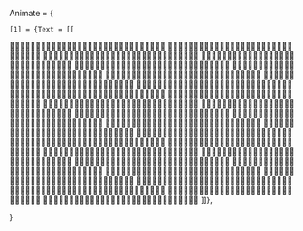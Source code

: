 Animate = {

    [1] = {Text = [[
🖤💙💙🖤🖤🖤🖤🖤🖤🖤🖤🖤🖤🖤🖤💙💙🖤🖤🖤🖤🖤🖤🖤🖤🖤🖤🖤🖤🖤
🖤🖤🖤🖤🖤🖤🖤🖤🖤🖤🖤🖤💙💙🖤🖤💙💙🖤🖤🖤🖤🖤🖤🖤🖤🖤🖤🖤🖤
🖤🖤🖤🖤🖤🖤🖤🖤🖤🖤💙💙💙💙🖤🖤💙💙💙🖤🖤🖤🖤🖤🖤🖤🖤🖤🖤🖤
💙🖤🖤💙💙💙🖤🖤🖤🖤💙💙💙💙🖤🖤💙💙💙🖤🖤🖤🖤🖤🖤🖤🖤🖤🖤🖤
🖤💙🖤🖤💙💙💙💙🖤🖤🖤💙🖤💙💙🖤🖤🖤💙💙💙🖤🖤🖤🖤🖤🖤🖤🖤🖤
🖤💙💙🖤💙💙💙💙🖤🖤🖤🖤🖤💙💙💙💙💙💙💙💙🖤🖤🖤🖤🖤🖤🖤🖤🖤
🖤💙💙🖤🖤🖤🖤🖤🖤🖤🖤🖤🖤🖤🖤🖤🖤💙💙💙💙🖤🖤🖤🖤🖤🖤🖤🖤🖤
🖤💙💙🖤🖤🖤🖤🖤🖤🖤🖤🖤🖤🖤🖤🖤🖤💙💙💙💙🖤🖤🖤🖤🖤🖤🖤🖤🖤
🖤💙💙🖤🖤🖤🖤🖤🖤🖤🖤🖤🖤🖤🖤🖤🖤💙💙💙💙🖤🖤🖤🖤🖤🖤🖤🖤🖤
🖤💙💙🖤🖤🖤🖤🖤🖤🖤🖤🖤🖤💙🖤🖤🖤💙💙💙💙🖤🖤🖤🖤🖤🖤🖤🖤🖤
🖤💙💙💙🖤🖤💙💙💙🖤💙💙💙💙🖤🖤💙💙💙💙🖤🖤🖤🖤🖤🖤🖤🖤🖤🖤
🖤💙💙💙🖤🖤🖤💙💙💙💙💙💙🖤🖤🖤💙💙💙💙🖤🖤🖤🖤🖤🖤🖤🖤🖤🖤
🖤💙💙💙💙🖤🖤💙💙💙💙💙💙🖤🖤🖤💙💙💙💙🖤🖤🖤🖤🖤🖤🖤🖤🖤🖤
🖤💙💙💙💙💙🖤🖤🖤🖤🖤🖤🖤🖤🖤💙💙💙💙💙🖤🖤🖤🖤🖤🖤🖤🖤🖤🖤
💙💙💙💙💙💙🖤🖤🖤🖤🖤🖤🖤🖤💙💙💙💙💙💙💙💙💙💙💙💙🖤🖤🖤🖤
💙💙💙💙💙💙🖤🖤🖤🖤🖤💙💙💙💙💙💙💙💙💙💙💙💙💙💙💙🖤🖤🖤🖤
💙💙💙💙💙💙💙💙💙💙💙💙💙💙💙💙💙💙💙💙💙💙💙💙💙💙💙💙🖤🖤
💙💙💙💙💙💙💙💙💙💙💙💙💙💙💙💙💙💙💙💙💙💙💙💙💙💙💙💙💙🖤
💙💙💙💙💙💙💙💙💙💙💙💙💙💙💙💙💙💙💙💙💙💙💙💙💙💙💙💙💙🖤
💙💙💙💙💙💙💙💙💙💙💙💙💙💙💙💙💙💙💙💙💙💙💙💙💙💙💙💙💙💙
💙💙💙💙💙💙💙💙💙💙💙💙💙💙💙💙💙💙💙💙💙💙💙💙💙💙💙💙💙💙
💙💙💙💙💙💙💙💙🖤🖤💙💙🖤💙💙💙🖤🖤💙💙💙💙💙💙💙💙💙💙💙💙
💙💙💙💙💙💙💙💙🖤🖤🖤🖤🖤💙💙💙💙💙💙💙💙💙💙💙💙💙💙💙💙💙
💙💙💙💙💙💙💙💙🖤🖤🖤🖤🖤💙💙💙💙💙💙💙💙💙💙💙💙💙💙💙💙💙
💙💙💙💙💙💙💙💙💙🖤🖤🖤🖤🖤💙💙💙💙💙💙💙💙💙💙💙💙💙💙💙💙
💙💙💙💙💙💙💙💙💙💙🖤🖤🖤💙💙💙💙💙💙💙💙💙💙💙💙💙💙💙💙💙
💙💙💙💙💙💙💙💙💙💙🖤🖤🖤🖤💙💙💙💙💙💙💙💙💙💙💙💙💙💙💙💙
💙💙💙💙💙💙💙💙💙💙💙🖤💙💙💙💙💙💙💙💙💙💙💙💙💙💙💙💙💙💙
💙💙💙💙💙💙💙💙💙💙💙💙💙💙💙💙💙💙💙💙💙💙💙💙💙💙💙💙💙💙
💙💙💙💙💙💙💙💙💙💙💙💙💙💙💙💙💙💙💙💙💙💙💙💙💙💙💙💙💙💙
]]},


}
